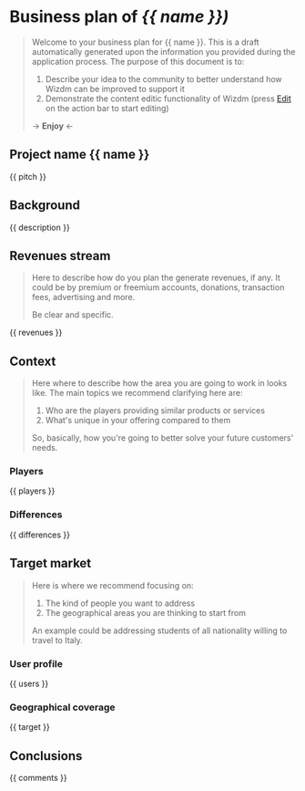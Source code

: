 
# **Business plan of _{{ name }})_**

> Welcome to your business plan for {{ name }}. This is a draft automatically generated upon the information you provided during the application process. 
> The purpose of this document is to: 
> 
> 1. Describe your idea to the community to better understand how Wizdm can be improved to support it
> 1. Demonstrate the content editic functionality of Wizdm (press [Edit](edit) on the action bar to start editing)
> 
> -> 
> **Enjoy** 
> <-
 
## **Project name {{ name }}**

{{ pitch }} 

## **Background**

{{ description }} 

## **Revenues stream**

> Here to describe how do you plan the generate revenues, if any. It could be by premium or freemium accounts, donations, transaction fees, advertising and more. 
> 
> Be clear and specific. 
 
{{ revenues }} 
 
## **Context**

> Here where to describe how the area you are going to work in looks like. The main topics we recommend clarifying here are: 
> 
> 1. Who are the players providing similar products or services
> 1. What's unique in your offering compared to them
> 
> So, basically, how you're going to better solve your future customers' needs.

### **Players**

{{ players }} 
 
### **Differences**

{{ differences }} 
 
## **Target market**

> Here is where we recommend focusing on:
> 
> 1. The kind of people you want to address
> 1. The geographical areas you are thinking to start from
> 
> An example could be addressing students of all nationality willing to travel to Italy. 
 
### **User profile**

{{ users }} 
 
### **Geographical coverage**

{{ target }} 
 
## **Conclusions**

{{ comments }} 
 